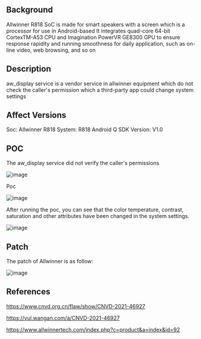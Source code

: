 ## Background
Allwinner R818 SoC is made for smart speakers with a screen which is a processor for use in Android-based
It integrates quad-core 64-bit CortexTM-A53 CPU and Imagination PowerVR GE8300 GPU to ensure response rapidity and
running smoothness for daily application, such as on-line video, web browsing, and so on

## Description

aw_display service is a vendor service in allwinner equipment which do not check the caller's permission which a third-party app could change system settings 

## Affect Versions
Soc: Allwinner R818 
System: R818 Android Q 
SDK Version: V1.0 

## POC

The aw_display service did not verify the caller's permissions
 
![image](https://user-images.githubusercontent.com/13774458/129026981-46e01da0-38fb-4f61-83eb-c2dd1df8fd48.png)

Poc

![image](https://user-images.githubusercontent.com/13774458/129027000-86e3c64b-5534-492e-b60a-6b9b00772b2b.png)

 
After running the poc, you can see that the color temperature, contrast, saturation and other attributes have been changed in the system settings.

![image](https://user-images.githubusercontent.com/13774458/129027008-50c056e7-fa56-4337-9c65-4c2f3524f57c.png)

 
## Patch
The patch of Allwinner is as follow:

![image](https://user-images.githubusercontent.com/13774458/129028427-4403c2f0-be82-455a-87c2-16a1e8af4907.png)


## References
https://www.cnvd.org.cn/flaw/show/CNVD-2021-46927

https://vul.wangan.com/a/CNVD-2021-46927

https://www.allwinnertech.com/index.php?c=product&a=index&id=92
